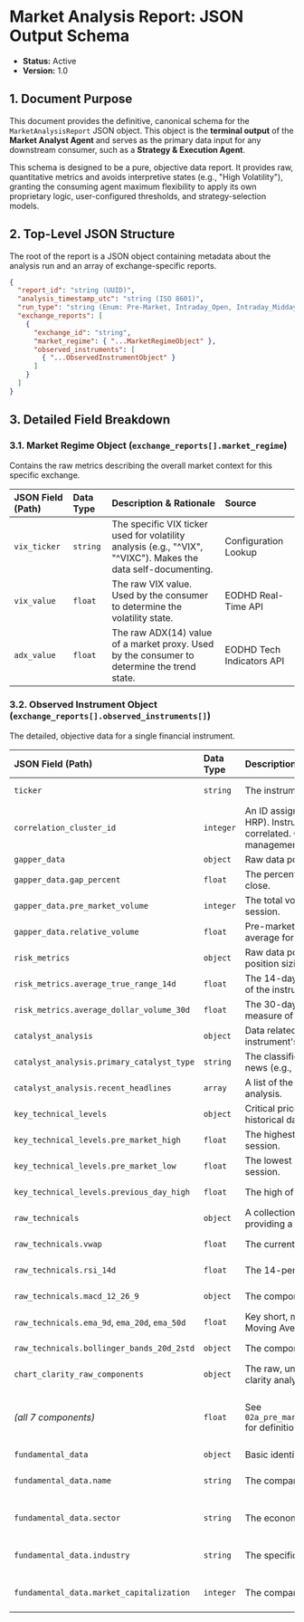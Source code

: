 # Market Analysis Report: JSON Output Schema

* **Status:** Active
* **Version:** 1.0

## 1. Document Purpose

This document provides the definitive, canonical schema for the `MarketAnalysisReport` JSON object. This object is the **terminal output** of the **Market Analyst Agent** and serves as the primary data input for any downstream consumer, such as a **Strategy & Execution Agent**.

This schema is designed to be a pure, objective data report. It provides raw, quantitative metrics and avoids interpretive states (e.g., "High Volatility"), granting the consuming agent maximum flexibility to apply its own proprietary logic, user-configured thresholds, and strategy-selection models.

## 2. Top-Level JSON Structure

The root of the report is a JSON object containing metadata about the analysis run and an array of exchange-specific reports.

```json
{
  "report_id": "string (UUID)",
  "analysis_timestamp_utc": "string (ISO 8601)",
  "run_type": "string (Enum: Pre-Market, Intraday_Open, Intraday_Midday)",
  "exchange_reports": [
    {
      "exchange_id": "string",
      "market_regime": { "...MarketRegimeObject" },
      "observed_instruments": [
        { "...ObservedInstrumentObject" }
      ]
    }
  ]
}
```

## 3. Detailed Field Breakdown

### 3.1. Market Regime Object (`exchange_reports[].market_regime`)

Contains the raw metrics describing the overall market context for this specific exchange.

| JSON Field (Path) | Data Type | Description & Rationale | Source |
| :--- | :--- | :--- | :--- |
| `vix_ticker` | `string` | The specific VIX ticker used for volatility analysis (e.g., "^VIX", "^VIXC"). Makes the data self-documenting. | Configuration Lookup |
| `vix_value` | `float` | The raw VIX value. Used by the consumer to determine the volatility state. | EODHD Real-Time API |
| `adx_value` | `float` | The raw ADX(14) value of a market proxy. Used by the consumer to determine the trend state. | EODHD Tech Indicators API |

### 3.2. Observed Instrument Object (`exchange_reports[].observed_instruments[]`)

The detailed, objective data for a single financial instrument.

| JSON Field (Path) | Data Type | Description & Rationale | Source |
| :--- | :--- | :--- | :--- |
| `ticker` | `string` | The instrument's ticker symbol. | EODHD Screener API |
| `correlation_cluster_id`| `integer` | An ID assigned by a clustering algorithm (e.g., HRP). Instruments with the same ID are highly correlated. Critical for downstream risk management. | **Internal Calculation** |
| `gapper_data` | `object` | Raw data points quantifying the pre-market gap. | - |
| `gapper_data.gap_percent`| `float` | The percentage gap from the previous day's close. | EODHD Screener API |
| `gapper_data.pre_market_volume` | `integer` | The total volume traded in the pre-market session. | EODHD Screener API |
| `gapper_data.relative_volume` | `float` | Pre-market volume as a multiple of its historical average for that time. The key conviction signal. | EODHD Screener API |
| `risk_metrics` | `object` | Raw data points used for risk filtering and position sizing. | - |
| `risk_metrics.average_true_range_14d` | `float` | The 14-day Average True Range. A key measure of the instrument's volatility. | EODHD Tech Indicators API |
| `risk_metrics.average_dollar_volume_30d` | `float` | The 30-day average daily dollar volume. A key measure of liquidity. | **Internal Calculation** |
| `catalyst_analysis` | `object` | Data related to the news driver behind the instrument's activity. | - |
| `catalyst_analysis.primary_catalyst_type`| `string` | The classification of the most significant recent news (e.g., "Earnings Beat", "M&A Offer"). | **Internal NLP Model** |
| `catalyst_analysis.recent_headlines` | `array` | A list of the raw news headlines used for the analysis. | EODHD News API |
| `key_technical_levels` | `object` | Critical price points derived from pre-market and historical data. | - |
| `key_technical_levels.pre_market_high` | `float` | The highest price reached during the pre-market session. | EODHD Real-Time API |
| `key_technical_levels.pre_market_low` | `float` | The lowest price reached during the pre-market session. | EODHD Real-Time API |
| `key_technical_levels.previous_day_high`| `float` | The high of the previous trading session. | EODHD EOD Historical API |
| `raw_technicals` | `object` | A collection of raw technical indicator values, providing a snapshot of the instrument's state. | - |
| `raw_technicals.vwap` | `float` | The current Volume-Weighted Average Price. | EODHD Tech Indicators API |
| `raw_technicals.rsi_14d` | `float` | The 14-period Relative Strength Index. | EODHD Tech Indicators API |
| `raw_technicals.macd_12_26_9` | `object` | The components of the MACD indicator. | EODHD Tech Indicators API |
| `raw_technicals.ema_9d`, `ema_20d`, `ema_50d` | `float` | Key short, medium, and long-term Exponential Moving Averages. | EODHD Tech Indicators API |
| `raw_technicals.bollinger_bands_20d_2std` | `object` | The components of the Bollinger Bands indicator. | EODHD Tech Indicators API |
| `chart_clarity_raw_components` | `object` | The raw, un-scored component metrics for chart clarity analysis. | - |
| *(all 7 components)* | `float` | See `02a_pre_market_analysis_framework_deep_dive.md` for definitions. | **Internal Calculation** / **Other Provider** (L2/L3) |
| `fundamental_data` | `object` | Basic identifying information for the company. | - |
| `fundamental_data.name`| `string` | The company's full name. | EODHD Fundamentals API |
| `fundamental_data.sector`| `string` | The economic sector the company belongs to. | EODHD Fundamentals API |
| `fundamental_data.industry`| `string` | The specific industry within the sector. | EODHD Fundamentals API |
| `fundamental_data.market_capitalization` | `integer`| The company's market capitalization. | EODHD Fundamentals API |
